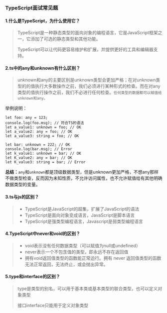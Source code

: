 ### TypeScript面试常见题

#### 1.什么是TypeScript，为什么使用它？

> TypeScript是一种静态类型的面向对象的编程语言，它是JavaScript框架之一，它添加了可选的静态类型和其他功能。
>
> TypeScript可以让代码更容易维护和扩展，并提供更好的工具和编辑器支持。

#### 2.ts中的any和unknown有什么区别？

> unknown和any的主要区别是unknown类型会更加严格；在对unknown类型的的值执行大多数操作之前，我们必须进行某种形式的检查。而在对any类型的值执行操作之前，我们不必进行任何检查。`任何类型的数据都可以赋值给unknown和any。`

举例说明：

```tsx
let foo: any = 123;
console.log(foo.msg); // 符合TS的语法
let a_value1: unknown = foo; // OK
let a_value2: any = foo; // OK
let a_value3: string = foo; // OK

let bar: unknown = 222; // OK 
console.log(bar.msg); // Error
let k_value1: unknown = bar; // OK
let K_value2: any = bar; // OK
let K_value3: string = bar; // Error
```

**总结：**`any`和`unknown`都是顶级数据类型，但是unknown更加严格，不想any那样不做类型检查，反而因为未知性质，不允许访问属性，也不允许赋值给有其他明确数据类型的变量。

#### 3.ts与js的区别？

> - TypeScript是JavaScript的超集，扩展了JavaScript的语法
> - TypeScript是面向对象变成语言，JavaScript是脚本语言
> - TypeScript是强类型编程语言，Javascript是弱类型编程语言

#### 4.TypeScript中never和void的区别？

> - void表示没有任何数据类型（可以赋值为null或undefined）
> - never表示一个不包含值的类型，即永远不存在返回值
> - 拥有void返回值类型的函数能正常运行。拥有 never 返回值类型的函数无法正常返回，无法终止，或会抛出异常。

#### 5.type和interface的区别？

> type是类型的别名，可以用于基本类或基本类型的联合类型，也可以定义对象类型
>
> 接口interface只能用于定义对象类型